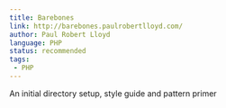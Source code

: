 ```yaml
---
title: Barebones
link: http://barebones.paulrobertlloyd.com/
author: Paul Robert Lloyd
language: PHP
status: recommended
tags:
 - PHP
---
```


An initial directory setup, style guide and pattern primer
